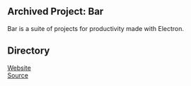 ## Archived Project: Bar
Bar is a suite of projects for productivity made with Electron. 

## Directory
<a target="_blank" href="https://r0h.in/articles/learning/bar/direct.html">Website</a><br>
<a target="_blank" href="https://github.com/r0hin/r0hin/tree/master/articles/learning/bar">Source</a><br>